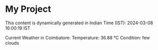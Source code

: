 # My Project

This content is dynamically generated in Indian Time (IST): 2024-03-08 16:00:19 IST


Current Weather in Coimbatore:
Temperature: 36.88 °C
Condition: few clouds
